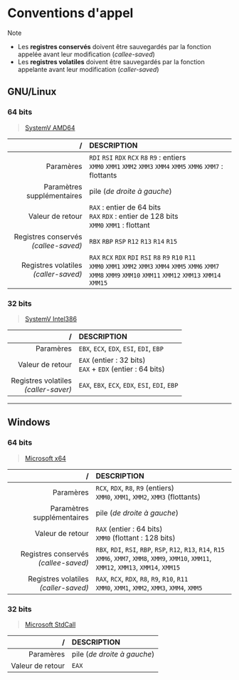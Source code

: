# Conventions d'appel

> [!NOTE]
> + Les **registres conservés** doivent être sauvegardés par la fonction appelée avant leur modification (_callee-saved_)
> + Les **registres volatiles** doivent être sauvegardés par la fonction appelante avant leur modification (_caller-saved_)

## GNU/Linux

### 64 bits

> [SystemV AMD64](https://www.uclibc.org/docs/psABI-x86_64.pdf)

|/|DESCRIPTION|
|--:|:--|
|Paramères|`RDI` `RSI` `RDX` `RCX` `R8` `R9` : entiers<br>`XMM0` `XMM1` `XMM2` `XMM3` `XMM4` `XMM5` `XMM6` `XMM7` : flottants|
|Paramètres supplémentaires|pile (_de droite à gauche_)|
|Valeur de retour|`RAX` : entier de 64 bits<br>`RAX` `RDX` : entier de 128 bits<br>`XMM0` `XMM1` : flottant|
|Registres conservés<br>_(callee-saved)_|`RBX` `RBP` `RSP` `R12` `R13` `R14` `R15`|
|Registres volatiles<br>_(caller-saved)_|`RAX` `RCX` `RDX` `RDI` `RSI` `R8` `R9` `R10` `R11`<br>`XMM0` `XMM1` `XMM2` `XMM3` `XMM4` `XMM5` `XMM6` `XMM7` `XMM8` `XMM9` `XMM10` `XMM11` `XMM12` `XMM13` `XMM14` `XMM15`|

### 32 bits

> [SystemV Intel386](https://www.sco.com/developers/devspecs/abi386-4.pdf)

|/|DESCRIPTION|
|--:|:--|
|Paramères|`EBX`, `ECX`, `EDX`, `ESI`, `EDI`, `EBP`|
|Valeur de retour|`EAX` (entier : 32 bits)<br>`EAX` + `EDX` (entier : 64 bits)|
|Registres volatiles<br>_(caller-saver)_|`EAX`, `EBX`, `ECX`, `EDX`, `ESI`, `EDI`, `EBP`|

---

## Windows

### 64 bits

> [Microsoft x64](https://learn.microsoft.com/en-us/cpp/build/x64-calling-convention)

|/|DESCRIPTION|
|--:|:--|
|Paramères|`RCX`, `RDX`, `R8`, `R9` (entiers)<br>`XMM0`, `XMM1`, `XMM2`, `XMM3` (flottants)|
|Paramètres supplémentaires|pile (_de droite à gauche_)|
|Valeur de retour|`RAX` (entier : 64 bits)<br>`XMM0` (flottant : 128 bits)|
|Registres conservés<br>_(callee-saved)_|`RBX`, `RDI`, `RSI`, `RBP`, `RSP`, `R12`, `R13`, `R14`, `R15`<br>`XMM6`, `XMM7`, `XMM8`, `XMM9`, `XMM10`, `XMM11`, `XMM12`, `XMM13`, `XMM14`, `XMM15`|
|Registres volatiles<br>_(caller-saved)_|`RAX`, `RCX`, `RDX`, `R8`, `R9`, `R10`, `R11`<br>`XMM0`, `XMM1`, `XMM2`, `XMM3`, `XMM4`, `XMM5`|

### 32 bits

> [Microsoft StdCall](https://learn.microsoft.com/en-us/cpp/cpp/stdcall)

|/|DESCRIPTION|
|--:|:--|
|Paramères|pile (_de droite à gauche_)|
|Valeur de retour|`EAX`|
